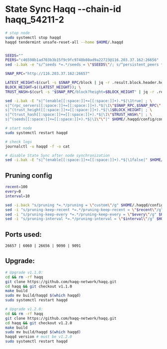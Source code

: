 # State Sync Haqq --chain-id haqq_54211-2

```bash
# stop node
sudo systemctl stop haqqd
haqqd tendermint unsafe-reset-all --home $HOME/.haqqd


SEEDS=""
PEERS="c46598b1ad703b3b15f9c9fc9748b80ad9a22723@116.203.37.162:26656"
sed -i.bak -e "s/^seeds *=.*/seeds = \"$SEEDS\"/; s/^persistent_peers *=.*/persistent_peers = \"$PEERS\"/" $HOME/.haqqd/config/config.toml

SNAP_RPC="http://116.203.37.162:26657"

LATEST_HEIGHT=$(curl -s $SNAP_RPC/block | jq -r .result.block.header.height); \
BLOCK_HEIGHT=$((LATEST_HEIGHT)); \
TRUST_HASH=$(curl -s "$SNAP_RPC/block?height=$BLOCK_HEIGHT" | jq -r .result.block_id.hash)

sed -i.bak -E "s|^(enable[[:space:]]+=[[:space:]]+).*$|\1true| ; \
s|^(rpc_servers[[:space:]]+=[[:space:]]+).*$|\1\"$SNAP_RPC,$SNAP_RPC\"| ; \
s|^(trust_height[[:space:]]+=[[:space:]]+).*$|\1$BLOCK_HEIGHT| ; \
s|^(trust_hash[[:space:]]+=[[:space:]]+).*$|\1\"$TRUST_HASH\"| ; \
s|^(seeds[[:space:]]+=[[:space:]]+).*$|\1\"\"|" $HOME/.haqqd/config/config.toml

# start node
sudo systemctl restart haqqd

# check logs
journalctl -u haqqd -f -o cat

# disable State Sync after node synchronization
sed -i.bak -E "s|^(enable[[:space:]]+=[[:space:]]+).*$|\1false|" $HOME/.haqqd/config/config.toml
```
## Pruning config
```bash
recent=100
every=0
interval=10

sed -i.back "s/pruning *=.*/pruning = \"custom\"/g" $HOME/.haqqd/config/app.toml
sed -i "s/pruning-keep-recent *=.*/pruning-keep-recent = \"$recent\"/g" $HOME/.haqqd/config/app.toml
sed -i "s/pruning-keep-every *=.*/pruning-keep-every = \"$every\"/g" $HOME/.haqqd/config/app.toml
sed -i "s/pruning-interval *=.*/pruning-interval = \"$interval\"/g" $HOME/.haqqd/config/app.toml
```
## Ports used:
```26657 | 6060 | 26656 | 9090 | 9091 ```

## Upgrade:
```bash
# Upgrade v1.1.0:
cd && rm -rf haqq
git clone https://github.com/haqq-network/haqq.git
cd haqq && git checkout v1.1.0
make build
sudo mv build/haqqd $(which haqqd)
sudo systemctl restart haqqd

# Upgrade v1.2.0:
cd && rm -rf haqq
git clone https://github.com/haqq-network/haqq.git
cd haqq && git checkout v1.2.0
make build
sudo mv build/haqqd $(which haqqd)
haqqd version # must be v1.2.0
sudo systemctl restart haqqd
```

